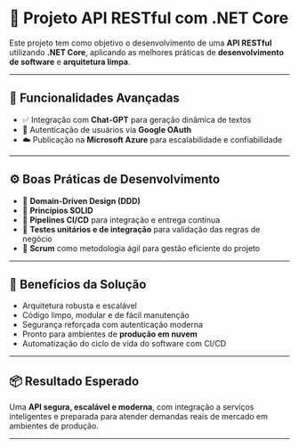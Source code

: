 ﻿# 🚀 Projeto API RESTful com .NET Core

Este projeto tem como objetivo o desenvolvimento de uma **API RESTful** utilizando **.NET Core**, aplicando as melhores práticas de **desenvolvimento de software** e **arquitetura limpa**.

---

## 🧠 Funcionalidades Avançadas

- ✅ Integração com **Chat-GPT** para geração dinâmica de textos
- 🔐 Autenticação de usuários via **Google OAuth**
- ☁️ Publicação na **Microsoft Azure** para escalabilidade e confiabilidade

---

## ⚙️ Boas Práticas de Desenvolvimento

- 🧩 **Domain-Driven Design (DDD)**
- 📐 **Princípios SOLID**
- 🔁 **Pipelines CI/CD** para integração e entrega contínua
- 🧪 **Testes unitários e de integração** para validação das regras de negócio
- 🧠 **Scrum** como metodologia ágil para gestão eficiente do projeto

---

## 🎯 Benefícios da Solução

- Arquitetura robusta e escalável
- Código limpo, modular e de fácil manutenção
- Segurança reforçada com autenticação moderna
- Pronto para ambientes de **produção em nuvem**
- Automatização do ciclo de vida do software com CI/CD

---

## 📦 Resultado Esperado

Uma **API segura, escalável e moderna**, com integração a serviços inteligentes e preparada para atender demandas reais de mercado em ambientes de produção.

---
